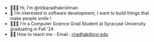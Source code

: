 - 👩🏽‍💻 Hi, I’m @ritikaradhakrishnan
- 👀 I’m interested in software development, I want to build things that make people smile !
- 👩🏽‍🎓 I’m a Computer Science Grad Student at Syracuse University graduating in Fall '24
- 🤙🏽 How to reach me - Email : riradhak@syr.edu


<!---
ritikaradhakrishnan/ritikaradhakrishnan is a ✨ special ✨ repository because its `README.md` (this file) appears on your GitHub profile.
You can click the Preview link to take a look at your changes.
--->
